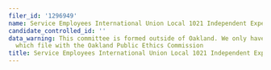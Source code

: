 ```yaml
---
filer_id: '1296949'
name: Service Employees International Union Local 1021 Independent Expenditure PAC
candidate_controlled_id: ''
data_warning: This committee is formed outside of Oakland. We only have data on committees
  which file with the Oakland Public Ethics Commission
title: Service Employees International Union Local 1021 Independent Expenditure PAC
---
```

